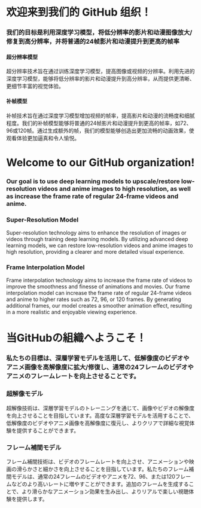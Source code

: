 # 欢迎来到我们的 GitHub 组织！

### 我们的目标是利用深度学习模型，将低分辨率的影片和动漫图像放大/修复到高分辨率，并将普通的24帧影片和动漫提升到更高的帧率

#### 超分辨率模型
超分辨率技术旨在通过训练深度学习模型，提高图像或视频的分辨率。利用先进的深度学习模型，能够将低分辨率的影片和动漫提升到高分辨率，从而提供更清晰、更细节丰富的视觉体验。

#### 补帧模型
补帧技术旨在通过深度学习模型增加视频的帧率，提高影片和动漫的流畅度和细腻程度。我们的补帧模型能够将普通的24帧影片和动漫提升到更高的帧率，如72、96或120帧。通过生成额外的帧，我们的模型能够创造出更加流畅的动画效果，使观看体验更加逼真和令人愉悦。

# Welcome to our GitHub organization!

### Our goal is to use deep learning models to upscale/restore low-resolution videos and anime images to high resolution, as well as increase the frame rate of regular 24-frame videos and anime.

### Super-Resolution Model
Super-resolution technology aims to enhance the resolution of images or videos through training deep learning models. By utilizing advanced deep learning models, we can restore low-resolution videos and anime images to high resolution, providing a clearer and more detailed visual experience.

### Frame Interpolation Model
Frame interpolation technology aims to increase the frame rate of videos to improve the smoothness and finesse of animations and movies. Our frame interpolation model can increase the frame rate of regular 24-frame videos and anime to higher rates such as 72, 96, or 120 frames. By generating additional frames, our model creates a smoother animation effect, resulting in a more realistic and enjoyable viewing experience.


# 当GitHubの組織へようこそ！

### 私たちの目標は、深層学習モデルを活用して、低解像度のビデオやアニメ画像を高解像度に拡大/修復し、通常の24フレームのビデオやアニメのフレームレートを向上させることです。

### 超解像モデル
超解像技術は、深層学習モデルのトレーニングを通じて、画像やビデオの解像度を向上させることを目指しています。高度な深層学習モデルを活用することで、低解像度のビデオやアニメ画像を高解像度に復元し、よりクリアで詳細な視覚体験を提供することができます。

### フレーム補間モデル
フレーム補間技術は、ビデオのフレームレートを向上させ、アニメーションや映画の滑らかさと細かさを向上させることを目指しています。私たちのフレーム補間モデルは、通常の24フレームのビデオやアニメを72、96、または120フレームなどのより高いレートに増やすことができます。追加のフレームを生成することで、より滑らかなアニメーション効果を生み出し、よりリアルで楽しい視聴体験を提供します。
